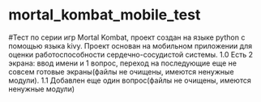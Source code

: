 # mortal_kombat_mobile_test
#Тест по серии игр Mortal Kombat, проект создан на языке python с помощью языка kivy.
Проект основан на мобильном приложении для оценки работоспособности сердечно-сосудистой системы.
1.0 Есть 2 экрана: ввод имени и 1 вопрос, переход на последующие еще не совсем готовые экраны(файлы не очищены, имеются ненужные модули).
1.1 Добавлен еще один вопрос(файлы не очищены, имеются ненужные модули)
